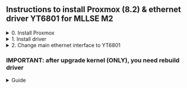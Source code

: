 ## Instructions to install Proxmox (8.2) & ethernet driver YT6801 for MLLSE M2
<details>
  <summary>0. Install Proxmox</summary>
	
### 1. Connect usb-lan adapter, monitor by HDMI and boot from USB
Donwload [Proxmox VE ISO Installer](https://www.proxmox.com/en/downloads/proxmox-virtual-environment/iso "Proxmox VE ISO Installer") and prepare a USB  by [balenaEtcher](https://etcher.balena.io/#download-etcher "balenaEtcher"), after that boot from USB

### 2. Configure the host machine
*Change IP adress and subnet to yours
![](https://raw.githubusercontent.com/dante1613/Motorcomm-YT6801/main/Screenshots/Proxmox/gateway%20%26%20dns.png)

### 3.  After successful installation, connect to the IP address via the [Putty](https://www.chiark.greenend.org.uk/~sgtatham/putty/latest.html "Putty")
Login: **root**
Password: **your proxmox password**

![](https://raw.githubusercontent.com/dante1613/Motorcomm-YT6801/main/Screenshots/Proxmox/putty.png)

### 4. Disable LID to work without an HDMI cable
If you do not disable LID (like on notebook **L(° O °L**) in the config, it will go to sleep when the HDMI cable is disconnected, and will not boot without a connected monitor. Also will not boot with or not VGA if not disable

	echo -e "HandleLidSwitch=ignore" | tee -a /etc/systemd/logind.conf
### 5. Check
	cat /etc/systemd/logind.conf
![](https://raw.githubusercontent.com/dante1613/Motorcomm-YT6801/main/Screenshots/Proxmox/disabled%20lid.png)
### 6. Reboot
	reboot
</details>
<details>
  <summary>1. Install driver</summary>

### 0. Open putty and connect to IP proxmox instance

------------


### 1. Add no-subscription repository to source list
	echo -e "deb http://download.proxmox.com/debian/pve bookworm pve-no-subscription" | tee -a /etc/apt/sources.list

### 2. Check

	cat /etc/apt/sources.list

![](https://raw.githubusercontent.com/dante1613/Motorcomm-YT6801/main/Screenshots/Proxmox/source%20lists.png)

### 3. Update repositories
	apt-get update
### 4. Upgrade system
	apt upgrade -y
### 5. Reboot
	reboot
**After reboot, connect again via Putty**
### 6. Install headers
	apt install pve-headers-$(uname -r) -y
### 7. Install DKMS
	apt install dkms -y

------------


### 8. Download driver
	wget https://github.com/dante1613/Motorcomm-YT6801/raw/main/tuxedo-yt6801/tuxedo-yt6801_1.0.28-1_all.deb
### 9. Install driver
	dpkg -i tuxedo-yt6801_1.0.28-1_all.deb
### 10. Load module at startup
	echo yt6801 | tee -a /etc/modules
### 11. Creates a list of module dependencies
    depmod
### 12. Check load module
	lsmod | grep yt6801
![](https://raw.githubusercontent.com/dante1613/Motorcomm-YT6801/main/Screenshots/Proxmox/succefull%20load%20driver.png)
### 13. Reboot
	reboot
**After reboot, connect again via Putty**
### 14. Check load module at startup
	lsmod | grep yt6801
 
</details>

<details>
  <summary>2. Change main ethernet interface to YT6801</summary>

### 1. See new ethernet interface
	ip a
![](https://raw.githubusercontent.com/dante1613/Motorcomm-YT6801/main/Screenshots/Proxmox/new%20interface.png)
### 2. Open conf file with interfaces
	nano /etc/network/interfaces
### 3.1. Add line to end of file with new interface *example **ens37**, replace to yours
	auto ens37
	iface ens37 inet manual
### 3.2. Add name second to bridge-port by space
![](https://raw.githubusercontent.com/dante1613/Motorcomm-YT6801/main/Screenshots/Proxmox/new%20interface%20and%20bridge-port.png)
- #### Save **ctrl + s** and exit **ctrl +x**

### 4. Reboot
	reboot
### 5. Final step. Unplug cable from usb-lan and connect to lan port MLLSE M2

</details>

### IMPORTANT: after upgrade kernel (ONLY), you need rebuild driver


<details>
  <summary>Guide</summary>

#### Again connect usb-lan adapter and connect to the IP address via the Putty
 
### 1. Update headers
	apt install pve-headers-$(uname -r) -y
### 2. Download driver
	wget https://github.com/dante1613/Motorcomm-YT6801/raw/main/tuxedo-yt6801/tuxedo-yt6801_1.0.28-1_all.deb
### 3. Install driver
	dpkg -i tuxedo-yt6801_1.0.28-1_all.deb
### 4. Creates a list of module dependencies
	depmod
### 5. Reboot
	reboot
 
</details>
